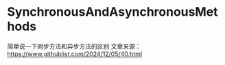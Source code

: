 # SynchronousAndAsynchronousMethods
简单说一下同步方法和异步方法的区别
文章来源：https://www.githublist.com/2024/12/05/40.html
